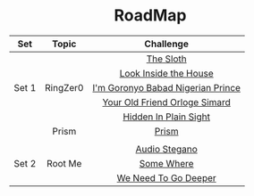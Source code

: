 <div align="center">

# RoadMap
|  Set  | Topic    | Challenge                                                                                                                                  |
| :-----: | :-: | :-: |
|       |          | [The Sloth](https://github.com/a3X3k/RoadMap/tree/main/Set%201/RingZer0/The%20Sloth/readme.md)                                                       |
|       |          | [Look Inside the House](https://github.com/a3X3k/RoadMap/tree/main/Set%201/RingZer0/Look%20Inside%20the%20House/readme.md)                           |
| Set 1 | RingZer0 | [I'm Goronyo Babad Nigerian Prince](https://github.com/a3X3k/RoadMap/tree/main/Set%201/RingZer0/I'm%20Goronyo%20Babad%20Nigerian%20prince/readme.md) |
|       |          | [Your Old Friend Orloge Simard](https://github.com/a3X3k/RoadMap/tree/main/Set%201/RingZer0/Your%20Old%20Friend%20Orloge%20Simard/readme.md)         |
|       |          | [Hidden In Plain Sight](https://github.com/a3X3k/RoadMap/tree/main/Set%201/RingZer0/Hidden%20In%20Plain%20Sight/readme.md)                           |
|       | Prism    | [Prism](https://github.com/a3X3k/RoadMap/blob/main/Set%201/Prism/README.md)  |         
| |  | |    
|  |  | [Audio Stegano]() |
| Set 2 | Root Me | [Some Where]() |
|  |  | [We Need To Go Deeper]() |
</div>
